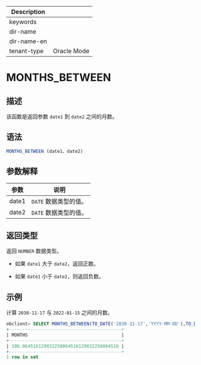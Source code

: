 | Description   |                 |
|---------------|-----------------|
| keywords      |                 |
| dir-name      |                 |
| dir-name-en   |                 |
| tenant-type   | Oracle Mode     |

# MONTHS_BETWEEN

## 描述

该函数是返回参数 `date1` 到 `date2` 之间的月数。

## 语法

```sql
MONTHS_BETWEEN (date1，date2)
```

## 参数解释

|  参数   |       说明       |
|-------|----------------|
| date1 | `DATE` 数据类型的值。 |
| date2 | `DATE` 数据类型的值。 |

## 返回类型

返回 `NUMBER` 数据类型。

* 如果 `date1` 大于 `date2`，返回正数。

* 如果 `date1` 小于 `date2`，则返回负数。

## 示例

计算 `2030-11-17` 与 `2022-01-15` 之间的月数。

```sql
obclient> SELECT MONTHS_BETWEEN(TO_DATE('2030-11-17','YYYY-MM-DD'),TO_DATE('2022-01-15','YYYY-MM-DD')) "MONTHS" FROM DUAL;
+------------------------------------------+
| MONTHS                                   |
+------------------------------------------+
| 106.064516129032258064516129032258064516 |
+------------------------------------------+
1 row in set
```
